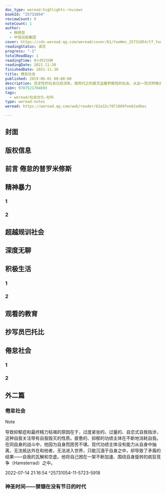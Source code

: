```yaml
---
doc_type: weread-highlights-reviews
bookId: "25731054"
reviewCount: 0
noteCount: 1
author:
  - 韩炳哲
  - 中信出版集团
cover: https://cdn.weread.qq.com/weread/cover/61/YueWen_25731054/t7_YueWen_25731054.jpg
readingStatus: 读完
progress: "-1"
totalReadDay: 1
readingTime: 0小时2分钟
readingDate: 2021-11-30
finishedDate: 2021-11-30
title: 倦怠社会
published: 2019-06-01 00:00:00
description: 否定性的社会已经消失，取而代之的是充溢着积极性的社会。从这一范式转移出发，韩炳哲展示了当今社会的病理形态，其中包括抑郁症、注意力缺乏症、过劳症等精神疾病。它们不是传染病，而是梗阻症；不是由否定性的、免疫学上的他者导致，而是源于过量的肯定性。因此，一切免疫学式预防和抵抗措施都失效了。作者的论述终以一个社会愿景结束，他有意赋予其一个含有歧义的名称“倦怠社会”。其中，生命变成了生存，生存导向对健康的狂热崇拜，健康带来了疾病和僵死。失去了死亡的否定性，生命自身僵化成为死亡。一部为当下全球化时代做出诊断的重要作品。
isbn: 9787521704693
tags:
  - weread/社会文化-社科
type: weread-notes
weread: https://weread.qq.com/web/reader/62a32c7071889fee62ad6ac

---
```



## 封面

## 版权信息

## 前言 倦怠的普罗米修斯

## 精神暴力

### 1

### 2

## 超越规训社会

## 深度无聊

## 积极生活

### 1

### 2

## 观看的教育

## 抄写员巴托比

## 倦怠社会

### 1

### 2

## 外二篇

### 倦怠社会

> [!NOTE] 
> 导致抑郁症和最终精力枯竭的原因在于，过度紧张的、过量的、自恋式自我指涉，这种自我关注带有自我毁灭的性质。疲惫的、抑郁的功绩主体在不断地消耗自我。在同自身的战斗中，他因为自身而困苦不堪。现代功绩主体没有能力从自身中抽离，无法抵达外在和他者，无法进入世界，只能沉湎于自身之中，却导致了矛盾的结果——自我的瓦解和空虚。他将自己困在一架不断加速、围绕自身旋转的疯狂竞争（Hamsterrad）之中。
> 
> 2022-07-14 21:16:54 ^25731054-11-5723-5918

### 神圣时间——禁锢在没有节日的时代

